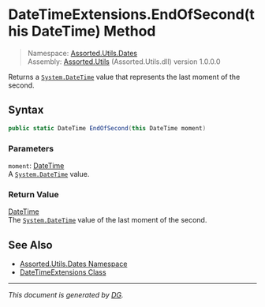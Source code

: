 ﻿# DateTimeExtensions.EndOfSecond(this DateTime) Method

> Namespace: [Assorted.Utils.Dates](_toc.Assorted.Utils.md#Assorted.Utils.Dates%20Namespace)\
> Assembly: [Assorted.Utils](_toc.Assorted.Utils.md) (Assorted.Utils.dll) version 1.0.0.0

Returns a [`System.DateTime`](https://docs.microsoft.com/en-us/dotnet/api/system.datetime) value that represents the last moment of the second.

## Syntax

```csharp
public static DateTime EndOfSecond(this DateTime moment)
```

### Parameters

`moment`: [DateTime](https://docs.microsoft.com/en-us/dotnet/api/system.datetime)\
A [`System.DateTime`](https://docs.microsoft.com/en-us/dotnet/api/system.datetime) value.

### Return Value

[DateTime](https://docs.microsoft.com/en-us/dotnet/api/system.datetime)\
The [`System.DateTime`](https://docs.microsoft.com/en-us/dotnet/api/system.datetime) value of the last moment of the second.

## See Also

- [Assorted.Utils.Dates Namespace](_toc.Assorted.Utils.md#Assorted.Utils.Dates%20Namespace)
- [DateTimeExtensions Class](Assorted.Utils.Dates.DateTimeExtensions.md)

---

_This document is generated by [DG](https://github.com/Khojasteh/dg)._

